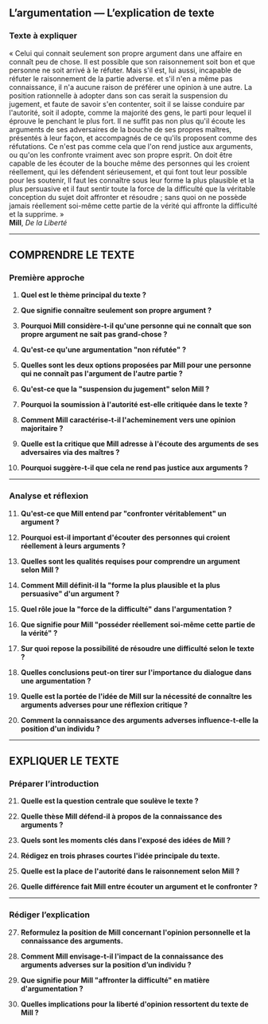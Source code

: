 ## L’argumentation — L’explication de texte

### Texte à expliquer
« Celui qui connait seulement son propre argument dans une affaire en connaît peu de chose. Il est possible que son raisonnement soit bon et que personne ne soit arrivé à le réfuter. Mais s'il est, lui aussi, incapable de réfuter le raisonnement de la partie adverse. et s'il n'en a même pas connaissance, il n'a aucune raison de préférer une opinion à une autre. La position rationnelle à adopter dans son cas serait la suspension du jugement, et faute de savoir s'en contenter, soit il se laisse conduire par l'autorité, soit il adopte, comme la majorité des gens, le parti pour lequel il éprouve le penchant le plus fort. Il ne suffit pas non plus qu'il écoute les arguments de ses adversaires de la bouche de ses propres maîtres, présentés à leur façon, et accompagnés de ce qu'ils proposent comme des réfutations. Ce n'est pas comme cela que l'on rend justice aux arguments, ou qu'on les confronte vraiment avec son propre esprit. On doit être capable de les écouter de la bouche même des personnes qui les croient réellement, qui les défendent sérieusement, et qui font tout leur possible pour les soutenir, Il faut les connaître sous leur forme la plus plausible et la plus persuasive et il faut sentir toute la force de la difficulté que la véritable conception du sujet doit affronter et résoudre ; sans quoi on ne possède jamais réellement soi-même cette partie de la vérité qui affronte la difficulté et la supprime. »  
**Mill**, *De la Liberté*

---

## COMPRENDRE LE TEXTE

### Première approche

1. **Quel est le thème principal du texte ?**

2. **Que signifie connaître seulement son propre argument ?**

3. **Pourquoi Mill considère-t-il qu'une personne qui ne connaît que son propre argument ne sait pas grand-chose ?**

4. **Qu'est-ce qu'une argumentation "non réfutée" ?**

5. **Quelles sont les deux options proposées par Mill pour une personne qui ne connaît pas l'argument de l'autre partie ?**

6. **Qu'est-ce que la "suspension du jugement" selon Mill ?**

7. **Pourquoi la soumission à l'autorité est-elle critiquée dans le texte ?**

8. **Comment Mill caractérise-t-il l'acheminement vers une opinion majoritaire ?**

9. **Quelle est la critique que Mill adresse à l'écoute des arguments de ses adversaires via des maîtres ?**

10. **Pourquoi suggère-t-il que cela ne rend pas justice aux arguments ?**

---

### Analyse et réflexion

11. **Qu'est-ce que Mill entend par "confronter véritablement" un argument ?**

12. **Pourquoi est-il important d'écouter des personnes qui croient réellement à leurs arguments ?**

13. **Quelles sont les qualités requises pour comprendre un argument selon Mill ?**

14. **Comment Mill définit-il la "forme la plus plausible et la plus persuasive" d'un argument ?**

15. **Quel rôle joue la "force de la difficulté" dans l'argumentation ?**

16. **Que signifie pour Mill "posséder réellement soi-même cette partie de la vérité" ?**

17. **Sur quoi repose la possibilité de résoudre une difficulté selon le texte ?**

18. **Quelles conclusions peut-on tirer sur l'importance du dialogue dans une argumentation ?**

19. **Quelle est la portée de l'idée de Mill sur la nécessité de connaître les arguments adverses pour une réflexion critique ?**

20. **Comment la connaissance des arguments adverses influence-t-elle la position d'un individu ?**

---

## EXPLIQUER LE TEXTE

### Préparer l’introduction

21. **Quelle est la question centrale que soulève le texte ?**

22. **Quelle thèse Mill défend-il à propos de la connaissance des arguments ?**

23. **Quels sont les moments clés dans l'exposé des idées de Mill ?**

24. **Rédigez en trois phrases courtes l'idée principale du texte.**

25. **Quelle est la place de l'autorité dans le raisonnement selon Mill ?**

26. **Quelle différence fait Mill entre écouter un argument et le confronter ?**

---

### Rédiger l’explication

27. **Reformulez la position de Mill concernant l'opinion personnelle et la connaissance des arguments.**

28. **Comment Mill envisage-t-il l'impact de la connaissance des arguments adverses sur la position d’un individu ?**

29. **Que signifie pour Mill "affronter la difficulté" en matière d'argumentation ?**

30. **Quelles implications pour la liberté d'opinion ressortent du texte de Mill ?**